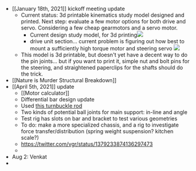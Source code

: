 - [[January 18th, 2021]] kickoff meeting update
    - Current status: 3d printable kinematics study model designed and printed. Next step: evaluate a few motor options for both drive and servo. Considering a few cheap gearmotors and a servo motor.
        - Current design study model, for 3d printing![](https://firebasestorage.googleapis.com/v0/b/firescript-577a2.appspot.com/o/imgs%2Fapp%2FArtOfGig%2FoDJSmgdKW9.png?alt=media&token=adc74e54-1c82-43f1-b865-615d668cd7a2)
        - drive unit section... current problem is figuring out how best to mount a sufficiently high torque motor and steering servo ![](https://firebasestorage.googleapis.com/v0/b/firescript-577a2.appspot.com/o/imgs%2Fapp%2FArtOfGig%2FFbq_LiteAk.png?alt=media&token=80b6f359-c34a-4bac-a178-d0514ee61952)
    - This model is 3d printable, but doesn't yet have a decent way to do the pin joints... but if you want to print it, simple nut and bolt pins for the steering, and straightened paperclips for the shafts should do the trick.
- [[Nature is Murder Structural Breakdown]]
- [[April 5th, 2021]] update
    - [[Motor calculator]]
    - Differential bar design update
    - Used [this turnbuckle rod](https://www.amazon.com/gp/product/B07YNKPDLV/ref=ppx_yo_dt_b_asin_title_o00_s00?ie=UTF8&psc=1)
    - Two kinds of potential ball joints for main support: in-line and angle
    - Test rig has slots on bar and bracket to test various geometries
    - To do: make a more specialized chassis, and a rig to investigate force transfer/distribution (spring weight suspension? kitchen scale?)
    -   https://twitter.com/vgr/status/1379233874136297473
    - 
- Aug 2: Venkat
- 
